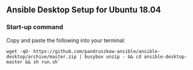 ## Ansible Desktop Setup for Ubuntu 18.04

### Start-up command
Copy and paste the following into your terminal:

```
wget -qO- https://github.com/pandruszkow-ansible/ansible-desktop/archive/master.zip | busybox unzip - && cd ansible-desktop-master && sh run.sh`
```

